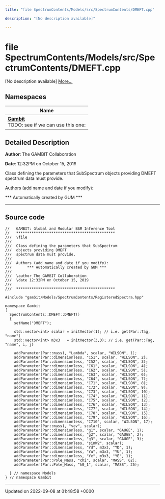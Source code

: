 ```yaml
---
title: "file SpectrumContents/Models/src/SpectrumContents/DMEFT.cpp"

description: "[No description available]"

---
```


# file SpectrumContents/Models/src/SpectrumContents/DMEFT.cpp

[No description available] [More...](#detailed-description)

## Namespaces

| Name           |
| -------------- |
| **[Gambit](/documentation/code/namespaces/namespacegambit/)** <br>TODO: see if we can use this one:  |

## Detailed Description


**Author**: The GAMBIT Collaboration 

**Date**: 12:32PM on October 15, 2019

Class defining the parameters that SubSpectrum objects providing DMEFT spectrum data must provide.

Authors (add name and date if you modify): 

 *** Automatically created by GUM *** 


------------------




## Source code

```
//   GAMBIT: Global and Modular BSM Inference Tool
//   *********************************************
///  \file
///
///  Class defining the parameters that SubSpectrum
///  objects providing DMEFT
///  spectrum data must provide.
///
///  Authors (add name and date if you modify):    
///       *** Automatically created by GUM ***     
///                                                
///  \author The GAMBIT Collaboration             
///  \date 12:32PM on October 15, 2019
///                                                
///  ********************************************* 

#include "gambit/Models/SpectrumContents/RegisteredSpectra.hpp"

namespace Gambit
{
  SpectrumContents::DMEFT::DMEFT()
  {
    setName("DMEFT");
    
    std::vector<int> scalar = initVector(1); // i.e. get(Par::Tag, "name")
    std::vector<int> m3x3   = initVector(3,3); // i.e. get(Par::Tag, "name", i, j)
    
    addParameter(Par::mass1, "Lambda", scalar, "WILSON", 1);
    addParameter(Par::dimensionless, "C51", scalar, "WILSON", 2);
    addParameter(Par::dimensionless, "C52", scalar, "WILSON", 3);
    addParameter(Par::dimensionless, "C61", scalar, "WILSON", 4);
    addParameter(Par::dimensionless, "C62", scalar, "WILSON", 5);
    addParameter(Par::dimensionless, "C63", scalar, "WILSON", 6);
    addParameter(Par::dimensionless, "C64", scalar, "WILSON", 7);
    addParameter(Par::dimensionless, "C71", scalar, "WILSON", 8);
    addParameter(Par::dimensionless, "C72", scalar, "WILSON", 9);
    addParameter(Par::dimensionless, "C73", scalar, "WILSON", 10);
    addParameter(Par::dimensionless, "C74", scalar, "WILSON", 11);
    addParameter(Par::dimensionless, "C75", scalar, "WILSON", 12);
    addParameter(Par::dimensionless, "C76", scalar, "WILSON", 13);
    addParameter(Par::dimensionless, "C77", scalar, "WILSON", 14);
    addParameter(Par::dimensionless, "C78", scalar, "WILSON", 15);
    addParameter(Par::dimensionless, "C79", scalar, "WILSON", 16);
    addParameter(Par::dimensionless, "C710", scalar, "WILSON", 17);
    addParameter(Par::mass1, "vev", scalar);
    addParameter(Par::dimensionless, "g1", scalar, "GAUGE", 1);
    addParameter(Par::dimensionless, "g2", scalar, "GAUGE", 2);
    addParameter(Par::dimensionless, "g3", scalar, "GAUGE", 3);
    addParameter(Par::dimensionless, "sinW2", scalar);
    addParameter(Par::dimensionless, "Yd", m3x3, "YD", 1);
    addParameter(Par::dimensionless, "Yu", m3x3, "YU", 1);
    addParameter(Par::dimensionless, "Ye", m3x3, "YE", 1);
    addParameter(Par::Pole_Mass, "chi", scalar, "MASS", 62);
    addParameter(Par::Pole_Mass, "h0_1", scalar, "MASS", 25);
    
  } // namespace Models
} // namespace Gambit
```


-------------------------------

Updated on 2022-09-08 at 01:48:58 +0000
